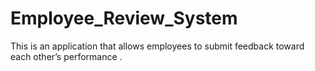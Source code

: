 # Employee_Review_System
This is an application that allows employees to submit feedback toward each other’s performance .
